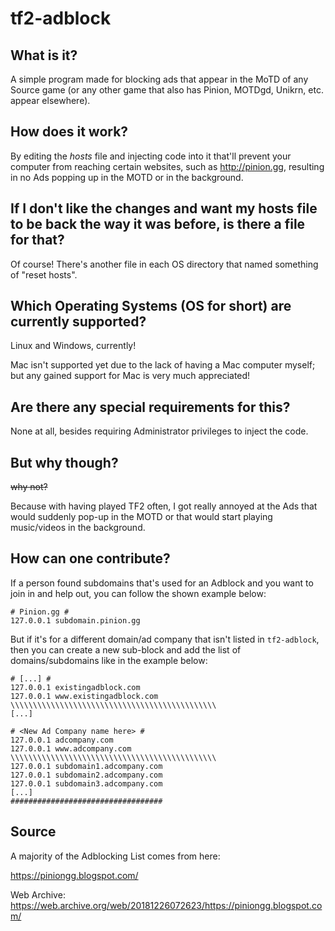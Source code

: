 # tf2-adblock
## What is it?
A simple program made for blocking ads that appear in the MoTD of any Source game (or any other game that also has Pinion, MOTDgd, Unikrn, etc. appear elsewhere).

## How does it work?
By editing the *hosts* file and injecting code into it that'll prevent your computer from reaching certain websites, such as http://pinion.gg, resulting in no Ads popping up in the MOTD or in the background.

## If I don't like the changes and want my hosts file to be back the way it was before, is there a file for that?
Of course! There's another file in each OS directory that named something of "reset hosts".

## Which Operating Systems (OS for short) are currently supported?
Linux and Windows, currently!

Mac isn't supported yet due to the lack of having a Mac computer myself; but any gained support for Mac is very much appreciated!

## Are there any special requirements for this?
None at all, besides requiring Administrator privileges to inject the code.

## But why though?
~~why not?~~

Because with having played TF2 often, I got really annoyed at the Ads that would suddenly pop-up in the MOTD or that would start playing music/videos in the background.

## How can one contribute?
If a person found subdomains that's used for an Adblock and you want to join in and help out, you can follow the shown example below:
```
# Pinion.gg #
127.0.0.1 subdomain.pinion.gg
```

But if it's for a different domain/ad company that isn't listed in `tf2-adblock`, then you can create a new sub-block and add the list of domains/subdomains like in the example below:
```
# [...] #
127.0.0.1 existingadblock.com
127.0.0.1 www.existingadblock.com
\\\\\\\\\\\\\\\\\\\\\\\\\\\\\\\\\\\\\\\\\\\\\\
[...]

# <New Ad Company name here> #
127.0.0.1 adcompany.com
127.0.0.1 www.adcompany.com
\\\\\\\\\\\\\\\\\\\\\\\\\\\\\\\\\\\\\\\\\\\\\\
127.0.0.1 subdomain1.adcompany.com
127.0.0.1 subdomain2.adcompany.com
127.0.0.1 subdomain3.adcompany.com
[...]
##################################
```

## Source
A majority of the Adblocking List comes from here:

https://piniongg.blogspot.com/

Web Archive: https://web.archive.org/web/20181226072623/https://piniongg.blogspot.com/
